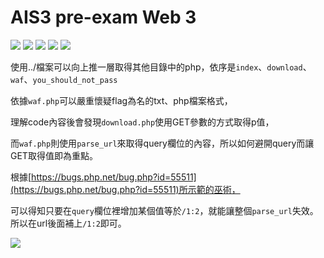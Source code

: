 # **AIS3 pre-exam Web 3**
![](https://i.imgur.com/0wt3Olr.png)
![](https://i.imgur.com/Ql7xpe2.png)
![](https://i.imgur.com/LlV9BvF.png)
![](https://i.imgur.com/X1x1pAE.png)
![](https://i.imgur.com/aKLfowH.png)

使用../檔案可以向上推一層取得其他目錄中的php，依序是`index`、`download`、`waf`、`you_should_not_pass`

依據`waf.php`可以嚴重懷疑flag為名的txt、php檔案格式，

理解code內容後會發現`download.php`使用GET參數的方式取得p值，

而`waf.php`則使用`parse_url`來取得query欄位的內容，所以如何避開query而讓GET取得值即為重點。

根據[https://bugs.php.net/bug.php?id=55511](https://bugs.php.net/bug.php?id=55511)所示範的巫術，

可以得知只要在`query`欄位裡增加某個值等於`/1:2`，就能讓整個`parse_url`失效。所以在url後面補上`/1:2`即可。

![](https://i.imgur.com/aWqA1ts.png)